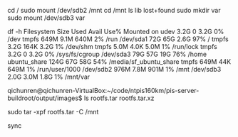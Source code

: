 ---
---

cd /
sudo mount /dev/sdb2 /mnt
cd /mnt
ls
lib  lost+found
sudo mkdir var
sudo mount /dev/sdb3 var

df -h
Filesystem      Size  Used Avail Use% Mounted on
udev            3.2G     0  3.2G   0% /dev
tmpfs           649M  9.1M  640M   2% /run
/dev/sda1        72G   65G  2.6G  97% /
tmpfs           3.2G  164K  3.2G   1% /dev/shm
tmpfs           5.0M  4.0K  5.0M   1% /run/lock
tmpfs           3.2G     0  3.2G   0% /sys/fs/cgroup
/dev/sda3        79G   57G   19G  76% /home
ubuntu_share    124G   67G   58G  54% /media/sf_ubuntu_share
tmpfs           649M   44K  649M   1% /run/user/1000
/dev/sdb2       976M  7.8M  901M   1% /mnt
/dev/sdb3       2.0G  3.0M  1.8G   1% /mnt/var

qichunren@qichunren-VirtualBox:~/code/ntpis160km/pis-server-buildroot/output/images$ ls
rootfs.tar  rootfs.tar.xz

sudo tar -xpf rootfs.tar -C /mnt

sync
